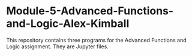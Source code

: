# Module-5-Advanced-Functions-and-Logic-Alex-Kimball
This repository contains three programs for the Advanced Functions and Logic assignment. They are Jupyter files.
